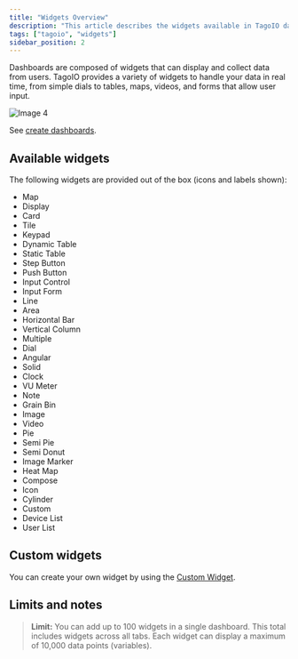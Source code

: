 ```yaml
---
title: "Widgets Overview"
description: "This article describes the widgets available in TagoIO dashboards, how they display and collect real-time data, and limits for dashboard widgets. It also points to creating dashboards and building custom widgets."
tags: ["tagoio", "widgets"]
sidebar_position: 2
---
```

Dashboards are composed of widgets that can display and collect data from users. TagoIO provides a variety of widgets to handle your data in real time, from simple dials to tables, maps, videos, and forms that allow user input.

![Image 4](/docs_imagem/tagoio/external-a72cdd75.png)

See [create dashboards](../dashboards/creating-dashboards).

## Available widgets

The following widgets are provided out of the box (icons and labels shown):

<!-- Image placeholder removed for build -->

- Map
- Display
- Card
- Tile
- Keypad
- Dynamic Table
- Static Table
- Step Button
- Push Button
- Input Control
- Input Form
- Line
- Area
- Horizontal Bar
- Vertical Column
- Multiple
- Dial
- Angular
- Solid
- Clock
- VU Meter
- Note
- Grain Bin
- Image
- Video
- Pie
- Semi Pie
- Semi Donut
- Image Marker
- Heat Map
- Compose
- Icon
- Cylinder
- Custom
- Device List
- User List

## Custom widgets

You can create your own widget by using the [Custom Widget](../widgets/custom-widget).

## Limits and notes

> **Limit:** You can add up to 100 widgets in a single dashboard. This total includes widgets across all tabs. Each widget can display a maximum of 10,000 data points (variables).